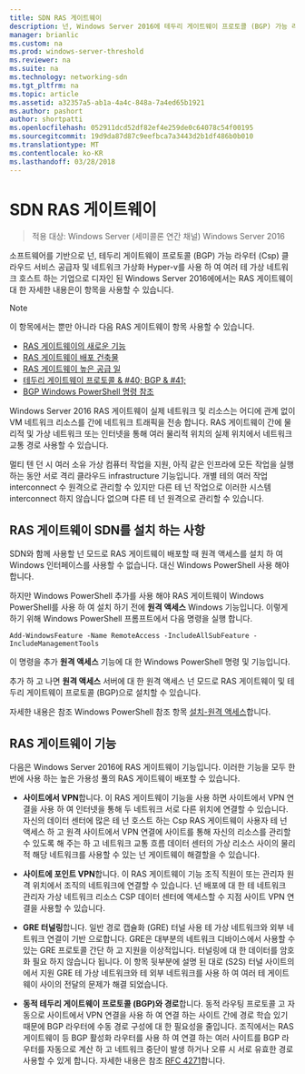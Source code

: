 ```yaml
---
title: SDN RAS 게이트웨이
description: 넌, Windows Server 2016에 테두리 게이트웨이 프로토콜 (BGP) 가능 라우터 소프트웨어 기반 인 RAS 게이트웨이 대해 자세히 알아보려면이 항목을 사용할 수 있습니다.
manager: brianlic
ms.custom: na
ms.prod: windows-server-threshold
ms.reviewer: na
ms.suite: na
ms.technology: networking-sdn
ms.tgt_pltfrm: na
ms.topic: article
ms.assetid: a32357a5-ab1a-4a4c-848a-7a4ed65b1921
ms.author: pashort
author: shortpatti
ms.openlocfilehash: 052911dcd52df82ef4e259de0c64078c54f00195
ms.sourcegitcommit: 19d9da87d87c9eefbca7a3443d2b1df486b0b010
ms.translationtype: MT
ms.contentlocale: ko-KR
ms.lasthandoff: 03/28/2018
---
```

# <a name="ras-gateway-for-sdn"></a>SDN RAS 게이트웨이

>적용 대상: Windows Server (세미콜론 연간 채널) Windows Server 2016

소프트웨어를 기반으로 넌, 테두리 게이트웨이 프로토콜 (BGP) 가능 라우터 (Csp) 클라우드 서비스 공급자 및 네트워크 가상화 Hyper-v를 사용 하 여 여러 테 가상 네트워크 호스트 하는 기업으로 디자인 된 Windows Server 2016에에서는 RAS 게이트웨이 대 한 자세한 내용은이 항목을 사용할 수 있습니다.  
  
> [!NOTE]  
> 이 항목에서는 뿐만 아니라 다음 RAS 게이트웨이 항목 사용할 수 있습니다.  
>   
> -   [RAS 게이트웨이의 새로운 기능](../../../sdn/technologies/network-function-virtualization/What-s-New-in-RAS-Gateway.md)  
> -   [RAS 게이트웨이 배포 건축물](../../../sdn/technologies/network-function-virtualization/RAS-Gateway-Deployment-Architecture.md)  
> -   [RAS 게이트웨이 높은 공급 일](../../../sdn/technologies/network-function-virtualization/RAS-Gateway-High-Availability.md)  
> -   [테두리 게이트웨이 프로토콜 & #40; BGP & #41;](../../../../remote/remote-access/bgp/Border-Gateway-Protocol-BGP.md)  
> -   [BGP Windows PowerShell 명령 참조](../../../../remote/remote-access/bgp/BGP-Windows-PowerShell-Command-Reference.md)  
  
Windows Server 2016 RAS 게이트웨이 실제 네트워크 및 리소스는 어디에 관계 없이 VM 네트워크 리소스를 간에 네트워크 트래픽을 전송 합니다. RAS 게이트웨이 간에 물리적 및 가상 네트워크 또는 인터넷을 통해 여러 물리적 위치의 실제 위치에서 네트워크 교통 경로 사용할 수 있습니다.  
  
멀티 텐 던 시 여러 소유 가상 컴퓨터 작업을 지원, 아직 같은 인프라에 모든 작업을 실행 하는 동안 서로 격리 클라우드 infrastructure 기능입니다. 개별 테의 여러 작업 interconnect 수 원격으로 관리할 수 있지만 다른 테 넌 작업으로 이러한 시스템 interconnect 하지 않습니다 없으며 다른 테 넌 원격으로 관리할 수 있습니다.  
  
## <a name="prerequisites-for-installing-ras-gateway-for-sdn"></a>RAS 게이트웨이 SDN를 설치 하는 사항  
SDN와 함께 사용할 넌 모드로 RAS 게이트웨이 배포할 때 원격 액세스를 설치 하 여 Windows 인터페이스를 사용할 수 없습니다. 대신 Windows PowerShell 사용 해야 합니다.  
  
하지만 Windows PowerShell 추가를 사용 해야 RAS 게이트웨이 Windows PowerShell를 사용 하 여 설치 하기 전에 **원격 액세스** Windows 기능입니다. 이렇게 하기 위해 Windows PowerShell 프롬프트에서 다음 명령을 실행 합니다.  
  
`Add-WindowsFeature -Name RemoteAccess -IncludeAllSubFeature -IncludeManagementTools`  
  
이 명령을 추가 **원격 액세스** 기능에 대 한 Windows PowerShell 명령 및 기능입니다.  
  
추가 하 고 나면 **원격 액세스** 서버에 대 한 원격 액세스 넌 모드로 RAS 게이트웨이 및 테두리 게이트웨이 프로토콜 (BGP)으로 설치할 수 있습니다.  
  
자세한 내용은 참조 Windows PowerShell 참조 항목 [설치-원격 액세스](https://technet.microsoft.com/library/hh918408.aspx)합니다.  
  
## <a name="ras-gateway-features"></a>RAS 게이트웨이 기능  
다음은 Windows Server 2016에 RAS 게이트웨이 기능입니다. 이러한 기능을 모두 한 번에 사용 하는 높은 가용성 풀의 RAS 게이트웨이 배포할 수 있습니다.  
  
-   **사이트에서 VPN**합니다. 이 RAS 게이트웨이 기능을 사용 하면 사이트에서 VPN 연결을 사용 하 여 인터넷을 통해 두 네트워크 서로 다른 위치에 연결할 수 있습니다. 자신의 데이터 센터에 많은 테 넌 호스트 하는 Csp RAS 게이트웨이 사용자 테 넌 액세스 하 고 원격 사이트에서 VPN 연결에 사이트를 통해 자신의 리소스를 관리할 수 있도록 해 주는 하 고 네트워크 교통 흐름 데이터 센터의 가상 리소스 사이의 물리적 해당 네트워크를 사용할 수 있는 넌 게이트웨이 해결할을 수 있습니다.  
  
-   **사이트에 포인트 VPN**합니다. 이 RAS 게이트웨이 기능 조직 직원이 또는 관리자 원격 위치에서 조직의 네트워크에 연결할 수 있습니다.  넌 배포에 대 한 테 네트워크 관리자 가상 네트워크 리소스 CSP 데이터 센터에 액세스할 수 지점 사이트 VPN 연결을 사용할 수 있습니다.  
  
-   **GRE 터널링**합니다. 일반 경로 캡슐화 (GRE) 터널 사용 테 가상 네트워크와 외부 네트워크 연결이 기반 으로합니다. GRE은 대부분의 네트워크 디바이스에서 사용할 수 있는 GRE 프로토콜 간단 하 고 지원을 이상적입니다. 터널링에 대 한 데이터를 암호화 필요 하지 않습니다 됩니다. 이 항목 뒷부분에 설명 된 대로 (S2S) 터널 사이트의에서 지원 GRE 테 가상 네트워크와 테 외부 네트워크를 사용 하 여 여러 테 게이트웨이 사이의 전달의 문제가 해결 되었습니다.  
  
-   **동적 테두리 게이트웨이 프로토콜 (BGP)와 경로**합니다. 동적 라우팅 프로토콜 고 자동으로 사이트에서 VPN 연결을 사용 하 여 연결 하는 사이트 간에 경로 학습 있기 때문에 BGP 라우터에 수동 경로 구성에 대 한 필요성을 줄입니다. 조직에서는 RAS 게이트웨이 등 BGP 활성화 라우터를 사용 하 여 연결 하는 여러 사이트를 BGP 라우터를 자동으로 계산 하 고 네트워크 중단이 발생 하거나 오류 시 서로 유효한 경로 사용할 수 있게 합니다. 자세한 내용은 참조 [RFC 4271](https://tools.ietf.org/html/rfc4271)합니다.  
  

  


